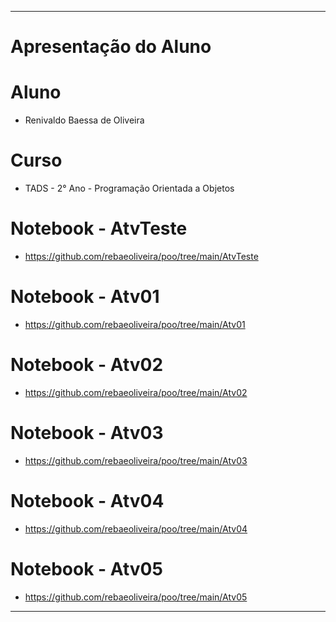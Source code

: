 <hr>

# Apresentação do Aluno

# Aluno
+ Renivaldo Baessa de Oliveira

# Curso
+ TADS - 2° Ano - Programação Orientada a Objetos

# Notebook - AtvTeste
+ https://github.com/rebaeoliveira/poo/tree/main/AtvTeste

# Notebook - Atv01
+ https://github.com/rebaeoliveira/poo/tree/main/Atv01

# Notebook - Atv02
+ https://github.com/rebaeoliveira/poo/tree/main/Atv02

# Notebook - Atv03
+ https://github.com/rebaeoliveira/poo/tree/main/Atv03

# Notebook - Atv04
+ https://github.com/rebaeoliveira/poo/tree/main/Atv04

# Notebook - Atv05
+ https://github.com/rebaeoliveira/poo/tree/main/Atv05

<hr>
